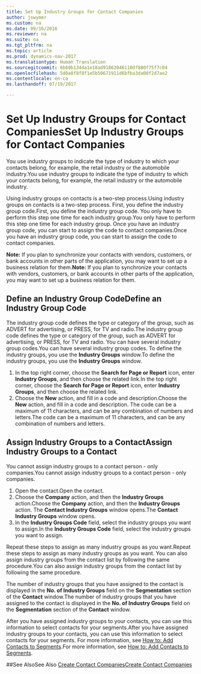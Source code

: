 ```yaml
---
title: Set Up Industry Groups for Contact Companies
author: jswymer
ms.custom: na
ms.date: 09/16/2016
ms.reviewer: na
ms.suite: na
ms.tgt_pltfrm: na
ms.topic: article
ms.prod: dynamics-nav-2017
ms.translationtype: Human Translation
ms.sourcegitcommit: 6b60b1344a1e18ad91863046110df880f75f7c04
ms.openlocfilehash: 5d0a8f8f8f1e5b50671911d6bfba3da00f2d7ae2
ms.contentlocale: en-ca
ms.lasthandoff: 07/19/2017

---
```

# <a name="set-up-industry-groups-for-contact-companies"></a><span data-ttu-id="6e0c4-102">Set Up Industry Groups for Contact Companies</span><span class="sxs-lookup"><span data-stu-id="6e0c4-102">Set Up Industry Groups for Contact Companies</span></span>
<span data-ttu-id="6e0c4-103">You use industry groups to indicate the type of industry to which your contacts belong, for example, the retail industry or the automobile industry.</span><span class="sxs-lookup"><span data-stu-id="6e0c4-103">You use industry groups to indicate the type of industry to which your contacts belong, for example, the retail industry or the automobile industry.</span></span>

<span data-ttu-id="6e0c4-104">Using industry groups on contacts is a two-step process.</span><span class="sxs-lookup"><span data-stu-id="6e0c4-104">Using industry groups on contacts is a two-step process.</span></span> <span data-ttu-id="6e0c4-105">First, you define the industry group code.</span><span class="sxs-lookup"><span data-stu-id="6e0c4-105">First, you define the industry group code.</span></span> <span data-ttu-id="6e0c4-106">You only have to perform this step one time for each industry group.</span><span class="sxs-lookup"><span data-stu-id="6e0c4-106">You only have to perform this step one time for each industry group.</span></span> <span data-ttu-id="6e0c4-107">Once you have an industry group code, you can start to assign the code to contact companies.</span><span class="sxs-lookup"><span data-stu-id="6e0c4-107">Once you have an industry group code, you can start to assign the code to contact companies.</span></span>

<span data-ttu-id="6e0c4-108">**Note:** If you plan to synchronize your contacts with vendors, customers, or bank accounts in other parts of the application, you may want to set up a business relation for them.</span><span class="sxs-lookup"><span data-stu-id="6e0c4-108">**Note:** If you plan to synchronize your contacts with vendors, customers, or bank accounts in other parts of the application, you may want to set up a business relation for them.</span></span>

## <a name="define-an-industry-group-code"></a><span data-ttu-id="6e0c4-109">Define an Industry Group Code</span><span class="sxs-lookup"><span data-stu-id="6e0c4-109">Define an Industry Group Code</span></span>
<span data-ttu-id="6e0c4-110">The industry group code defines the type or category of the group, such as ADVERT for advertising, or PRESS, for TV and radio.</span><span class="sxs-lookup"><span data-stu-id="6e0c4-110">The industry group code defines the type or category of the group, such as ADVERT for advertising, or PRESS, for TV and radio.</span></span> <span data-ttu-id="6e0c4-111">You can have several industry group codes.</span><span class="sxs-lookup"><span data-stu-id="6e0c4-111">You can have several industry group codes.</span></span> <span data-ttu-id="6e0c4-112">To define the industry groups, you use the **Industry Groups** window.</span><span class="sxs-lookup"><span data-stu-id="6e0c4-112">To define the industry groups, you use the **Industry Groups** window.</span></span>

1. <span data-ttu-id="6e0c4-113">In the top right corner, choose the **Search for Page or Report** icon, enter **Industry Groups**, and then choose the related link.</span><span class="sxs-lookup"><span data-stu-id="6e0c4-113">In the top right corner, choose the **Search for Page or Report** icon, enter **Industry Groups**, and then choose the related link.</span></span>
2. <span data-ttu-id="6e0c4-114">Choose the **New** action, and fill in a code and description.</span><span class="sxs-lookup"><span data-stu-id="6e0c4-114">Choose the **New** action, and fill in a code and description.</span></span> <span data-ttu-id="6e0c4-115">The code can be a maximum of 11 characters, and can be any combination of numbers and letters.</span><span class="sxs-lookup"><span data-stu-id="6e0c4-115">The code can be a maximum of 11 characters, and can be any combination of numbers and letters.</span></span>

## <a name="assign-industry-groups-to-a-contact"></a><span data-ttu-id="6e0c4-116">Assign Industry Groups to a Contact</span><span class="sxs-lookup"><span data-stu-id="6e0c4-116">Assign Industry Groups to a Contact</span></span>
<span data-ttu-id="6e0c4-117">You cannot assign industry groups to a contact person - only companies.</span><span class="sxs-lookup"><span data-stu-id="6e0c4-117">You cannot assign industry groups to a contact person - only companies.</span></span>

1. <span data-ttu-id="6e0c4-118">Open the contact.</span><span class="sxs-lookup"><span data-stu-id="6e0c4-118">Open the contact.</span></span>
2. <span data-ttu-id="6e0c4-119">Choose the **Company** action, and then the **Industry Groups** action.</span><span class="sxs-lookup"><span data-stu-id="6e0c4-119">Choose the **Company** action, and then the **Industry Groups** action.</span></span> <span data-ttu-id="6e0c4-120">The **Contact Industry Groups** window opens.</span><span class="sxs-lookup"><span data-stu-id="6e0c4-120">The **Contact Industry Groups** window opens.</span></span>
3. <span data-ttu-id="6e0c4-121">In the **Industry Groups Code** field, select the industry groups you want to assign.</span><span class="sxs-lookup"><span data-stu-id="6e0c4-121">In the **Industry Groups Code** field, select the industry groups you want to assign.</span></span>

<span data-ttu-id="6e0c4-122">Repeat these steps to assign as many industry groups as you want.</span><span class="sxs-lookup"><span data-stu-id="6e0c4-122">Repeat these steps to assign as many industry groups as you want.</span></span> <span data-ttu-id="6e0c4-123">You can also assign industry groups from the contact list by following the same procedure.</span><span class="sxs-lookup"><span data-stu-id="6e0c4-123">You can also assign industry groups from the contact list by following the same procedure.</span></span>

<span data-ttu-id="6e0c4-124">The number of industry groups that you have assigned to the contact is displayed in the **No. of Industry Groups** field on the **Segmentation** section of the **Contact** window.</span><span class="sxs-lookup"><span data-stu-id="6e0c4-124">The number of industry groups that you have assigned to the contact is displayed in the **No. of Industry Groups** field on the **Segmentation** section of the **Contact** window.</span></span>

<span data-ttu-id="6e0c4-125">After you have assigned industry groups to your contacts, you can use this information to select contacts for your segments.</span><span class="sxs-lookup"><span data-stu-id="6e0c4-125">After you have assigned industry groups to your contacts, you can use this information to select contacts for your segments.</span></span> <span data-ttu-id="6e0c4-126">For more information, see [How to: Add Contacts to Segments](marketing-add-contact-segment.md).</span><span class="sxs-lookup"><span data-stu-id="6e0c4-126">For more information, see [How to: Add Contacts to Segments](marketing-add-contact-segment.md).</span></span>

##<a name="see-also"></a><span data-ttu-id="6e0c4-127">See Also</span><span class="sxs-lookup"><span data-stu-id="6e0c4-127">See Also</span></span>
[<span data-ttu-id="6e0c4-128">Create Contact Companies</span><span class="sxs-lookup"><span data-stu-id="6e0c4-128">Create Contact Companies</span></span>](marketing-create-contact-companies.md)

